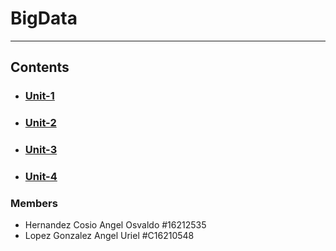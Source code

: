 # BigData
---
## Contents
- ### [Unit-1](https://github.com/OsvaldoHdez/BigData/tree/main/Unit-1#unit-1)
- ### [Unit-2](https://github.com/OsvaldoHdez/BigData/tree/main/Unit-2#unit-2)
- ### [Unit-3](https://github.com/OsvaldoHdez/BigData/tree/main/Unit-3#unit-3)
- ### [Unit-4](https://github.com/OsvaldoHdez/BigData/tree/main/Unit-4%20FP#unit-4-final-project)

### Members
- Hernandez Cosio Angel Osvaldo  #16212535
- Lopez Gonzalez Angel Uriel     #C16210548
